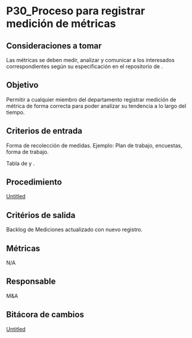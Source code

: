 # P30_Proceso para registrar medición de métricas

## **Consideraciones a tomar**

Las métricas se deben medir, analizar y comunicar a los interesados correspondientes según su especificación en el repositorio de [](../../Repositorio%20de%20me%CC%81tricas%20a5949ddaac054f92bc72fbb179820242/Me%CC%81tricas%205e76e247de104442b463068db4242266.csv) .

## **Objetivo**

Permitir a cualquier miembro del departamento registrar medición de métrica de forma correcta para poder analizar su tendencia a lo largo del tiempo.

## **Criterios de entrada**

Forma de recolección de medidas. Ejemplo: Plan de trabajo, encuestas, forma de trabajo.

Tabla de [](../../Repositorio%20de%20me%CC%81tricas%20a5949ddaac054f92bc72fbb179820242/Me%CC%81tricas%205e76e247de104442b463068db4242266.csv)  y [](../../Repositorio%20de%20me%CC%81tricas%20a5949ddaac054f92bc72fbb179820242/Mediciones%20d31191e6d1ef4ac7a55c5fbc6b85aa2e.csv).

## **Procedimiento**

[Untitled](P30_Proceso%20para%20registrar%20medicio%CC%81n%20de%20me%CC%81tricas%209fd6387eed6245e6a378148851a19daa/Untitled%20Database%20c7510cf86cbc4f4ebecad39ca6390841.csv)

## **Critérios de salida**

Backlog de Mediciones actualizado con nuevo registro.

## **Métricas**

N/A

## **Responsable**

M&A

## Bitácora de cambios

[Untitled](P30_Proceso%20para%20registrar%20medicio%CC%81n%20de%20me%CC%81tricas%209fd6387eed6245e6a378148851a19daa/Untitled%20Database%203b817bbe05b04f2e832218b087108638.csv)